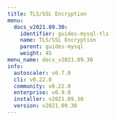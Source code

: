 ```yaml
---
title: TLS/SSL Encryption
menu:
  docs_v2021.09.30:
    identifier: guides-mysql-tls
    name: TLS/SSL Encryption
    parent: guides-mysql
    weight: 45
menu_name: docs_v2021.09.30
info:
  autoscaler: v0.7.0
  cli: v0.22.0
  community: v0.22.0
  enterprise: v0.9.0
  installer: v2021.09.30
  version: v2021.09.30
---
```


